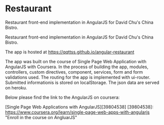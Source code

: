 # Restaurant

Restaurant front-end implementation in AngularJS for David Chu's China Bistro.

Restaurant front-end implementation in AngularJS for David Chu's China Bistro.

The app is hosted at https://qqttss.github.io/angular-restaurant

The app was built on the course of Single Page Web Application with AngularJS with Coursera. In the process of building the app, modules, controllers, custom directives, component, services, form and form validations used. The routing for the app is implemented with ui-router. Submitted informationis is stored on localStorage. The json data are served on heroku.

Below please find the link to the AngularJS on coursera: 

  [Single Page Web Applications with AngularJS][39804538]
  [39804538]: https://www.coursera.org/learn/single-page-web-apps-with-angularjs "Enroll in the course on AngluarJS"
